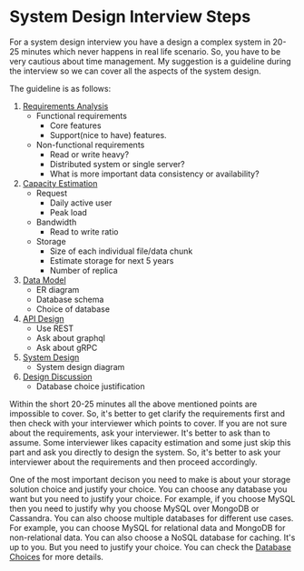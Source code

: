 # System Design Interview Steps

For a system design interview you have a design a complex system in 20-25 minutes which never happens in real life scenario. So, you have to be very cautious about time management. My suggestion is a guideline during the interview so we can cover all the aspects of the system design.

The guideline is as follows:

1.  [Requirements Analysis](/interview-techniques/interview-steps/requirement-analysis.md)
    - Functional requirements
        - Core features
        - Support(nice to have) features.
    - Non-functional requirements
        - Read or write heavy?
        - Distributed system or single server?
        - What is more important data consistency or availability?
2.  [Capacity Estimation](/interview-techniques/interview-steps/capacity-estimation.md)
    - Request
        - Daily active user
        - Peak load
    - Bandwidth
        - Read to write ratio
    - Storage
        - Size of each individual file/data chunk
        - Estimate storage for next 5 years
        - Number of replica
3.  [Data Model](/interview-techniques/interview-steps/data-model.md)
    - ER diagram
    - Database schema
    - Choice of database
4.  [API Design](/interview-techniques/interview-steps/api-design.md)
    - Use REST
    - Ask about graphql
    - Ask about gRPC
5.  [System Design](/interview-techniques/interview-steps/system-design.md)
    - System design diagram
6.  [Design Discussion](/interview-techniques/interview-steps/design-discussion.md)
    - Database choice justification

Within the short 20-25 minutes all the above mentioned points are impossible to cover. So, it's better to get clarify the requirements first and then check with your interviewer which points to cover. If you are not sure about the requirements, ask your interviewer. It's better to ask than to assume. Some interviewer likes capacity estimation and some just skip this part and ask you directly to design the system. So, it's better to ask your interviewer about the requirements and then proceed accordingly.

One of the most important decison you need to make is about your storage solution choice and justify your choice. You can choose any database you want but you need to justify your choice. For example, if you choose MySQL then you need to justify why you choose MySQL over MongoDB or Cassandra. You can also choose multiple databases for different use cases. For example, you can choose MySQL for relational data and MongoDB for non-relational data. You can also choose a NoSQL database for caching. It's up to you. But you need to justify your choice. You can check the [Database Choices](/interview-techniques/database-choices.md) for more details.
